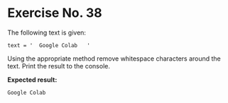 # Exercise No. 38


The following text is given:


    text = '  Google Colab   '


Using the appropriate method remove whitespace characters around the text. Print the result to the console.


**Expected result:**


    Google Colab